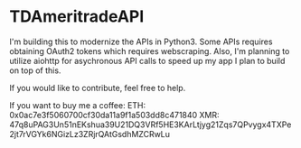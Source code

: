 # TDAmeritradeAPI

I'm building this to modernize the APIs in Python3. Some APIs requires obtaining OAuth2 tokens which requires webscraping. Also, I'm planning to utilize aiohttp for asychronous API calls to speed up my app I plan to build on top of this.

If you would like to contribute, feel free to help.

If you want to buy me a coffee:
ETH: 0x0ac7e3f5060700cf30da11a9f1a503dd8c471840
XMR: 47q8uPAG3Un51nEKshua39U21DQ3VRf5HE3KArLtjyg21Zqs7QPvygx4TXPe2jt7rVGYk6NGizLz3ZRjrQAtGsdhMZCRwLu
